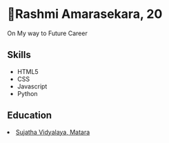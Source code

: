 <html>
<body>
  <h1>👋Rashmi Amarasekara, 20</h1>
  <p>On My way to Future Career</p>
  <h2>Skills</h2>
  <ul>
    <li>HTML5</li>
    <li>CSS</li>
    <li>Javascript</li>
    <li>Python</li>
  </ul>
  <h2>Education</h2>
  <u>
    <li>Sujatha Vidyalaya, Matara</li>
  </u>
  
                   
</body>
  
</html>
<!---
rash-004/rash-004 is a ✨ special ✨ repository because its `README.md` (this file) appears on your GitHub profile.
You can click the Preview link to take a look at your changes.
--->
